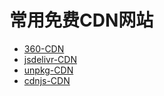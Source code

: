 # 常用免费CDN网站

- [360-CDN](https://cdn.baomitu.com)
- [jsdelivr-CDN](https://www.jsdelivr.com/)
- [unpkg-CDN](https://unpkg.com/)
- [cdnjs-CDN](https://cdnjs.com/)